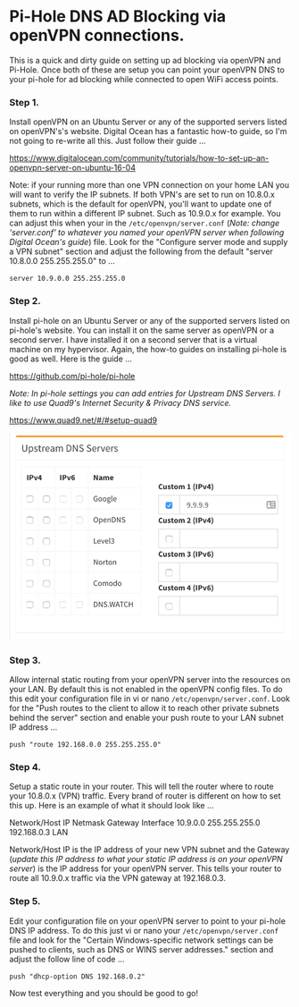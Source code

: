 # Pi-Hole DNS AD Blocking via openVPN connections.

This is a quick and dirty guide on setting up ad blocking via openVPN and Pi-Hole. Once both of these are setup you can point your openVPN DNS to your pi-hole for ad blocking while connected to open WiFi access points.

### Step 1. 
Install openVPN on an Ubuntu Server or any of the supported servers listed on openVPN's's website. Digital Ocean has a fantastic how-to guide, so I'm not going to re-write all this. Just follow their guide ...

https://www.digitalocean.com/community/tutorials/how-to-set-up-an-openvpn-server-on-ubuntu-16-04

Note: if your running more than one VPN connection on your home LAN you will want to verify the IP subnets. If both VPN's are set to run on 10.8.0.x subnets, which is the default for openVPN, you'll want to update one of them to run within a different IP subnet. Such as 10.9.0.x for example. You can adjust this when your in the `/etc/openvpn/server.conf` (*Note: change 'server.conf' to whatever you named your openVPN server when following Digital Ocean's guide*) file. Look for the "Configure server mode and supply a VPN subnet" section and adjust the following from the default "server 10.8.0.0 255.255.255.0" to ...

```
server 10.9.0.0 255.255.255.0
```

### Step 2. 
Install pi-hole on an Ubuntu Server or any of the supported servers listed on pi-hole's website. You can install it on the same server as openVPN or a second server. I have installed it on a second server that is a virtual machine on my hypervisor. Again, the how-to guides on installing pi-hole is good as well. Here is the guide ...

https://github.com/pi-hole/pi-hole

*Note: In pi-hole settings you can add entries for Upstream DNS Servers. I like to use Quad9's Internet Security & Privacy DNS service.*

https://www.quad9.net/#/#setup-quad9

![alt text](screenshots/pi-hole_DNS.png "pi-hole_DNS View")

### Step 3. 
Allow internal static routing from your openVPN server into the resources on your LAN. By default this is not enabled in the openVPN config files. To do this edit your configuration file in vi or nano `/etc/openvpn/server.conf`. Look for the "Push routes to the client to allow it to reach other private subnets behind the server" section and enable your push route to your LAN subnet IP address ...

```
push "route 192.168.0.0 255.255.255.0"
```

### Step 4. 
Setup a static route in your router. This will tell the router where to route your 10.8.0.x (VPN) traffic. Every brand of router is different on how to set this up. Here is an example of what it should look like ...

Network/Host IP     Netmask           Gateway         Interface
10.9.0.0            255.255.255.0     192.168.0.3     LAN

Network/Host IP is the IP address of your new VPN subnet and the Gateway (*update this IP address to what your static IP address is on your openVPN server*) is the IP address for your openVPN server. This tells your router to route all 10.9.0.x traffic via the VPN gateway at 192.168.0.3.

### Step 5. 
Edit your configuration file on your openVPN server to point to your pi-hole DNS IP address. To do this just vi or nano your `/etc/openvpn/server.conf` file and look for the "Certain Windows-specific network settings can be pushed to clients, such as DNS or WINS server addresses." section and adjust the follow line of code ...

```
push "dhcp-option DNS 192.168.0.2"
```

Now test everything and you should be good to go!
